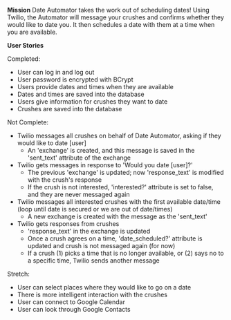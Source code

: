 **Mission**
Date Automator takes the work out of scheduling dates! Using Twilio, the Automator will message your crushes and confirms whether they would like to date you. It then schedules a date with them at a time when you are available.

**User Stories**

Completed:
* User can log in and log out 
* User password is encrypted with BCrypt
* Users provide dates and times when they are available
* Dates and times are saved into the database
* Users give information for crushes they want to date
* Crushes are saved into the database

Not Complete:
* Twilio messages all crushes on behalf of Date Automator, asking if they would like to date [user]
  * An 'exchange' is created, and this message is saved in the 'sent_text' attribute of the exchange
* Twilio gets messages in response to 'Would you date [user]?'
  * The previous 'exchange' is updated; now 'response_text' is modified with the crush's response
  * If the crush is not interested, 'interested?' attribute is set to false, and they are never messaged again
* Twilio messages all interested crushes with the first available date/time (loop until date is secured or we are out of date/times)
  * A new exchange is created with the message as the 'sent_text'
* Twilio gets responses from crushes
  * 'response_text' in the exchange is updated
  * Once a crush agrees on a time, 'date_scheduled?' attribute is updated and crush is not messaged again (for now)
  * If a crush (1) picks a time that is no longer available, or (2) says no to a specific time, Twilio sends another message

Stretch:

* User can select places where they would like to go on a date
* There is more intelligent interaction with the crushes
* User can connect to Google Calendar
* User can look through Google Contacts
